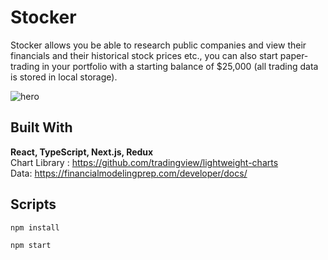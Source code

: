 # Stocker
Stocker allows you be able to research public companies and view their financials and their historical stock prices etc., you can also start paper-trading in your portfolio with a starting balance of $25,000 (all trading data is stored in local storage).


 ![hero](https://user-images.githubusercontent.com/66205746/133930819-1b273375-79e9-4101-81cb-d70319c9f098.png)
## Built With
**React, TypeScript, Next.js, Redux**  
Chart Library : https://github.com/tradingview/lightweight-charts  
Data: https://financialmodelingprep.com/developer/docs/

## Scripts
 ```
 npm install
```
 ```
npm start
```
